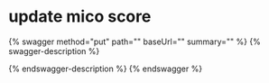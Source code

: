 # update mico score

{% swagger method="put" path="" baseUrl="" summary="" %}
{% swagger-description %}

{% endswagger-description %}
{% endswagger %}
